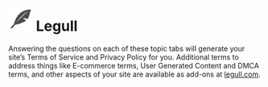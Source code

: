 ![Legull](https://raw.githubusercontent.com/codearachnid/legull/master/asset/icon-48.png) Legull
============

Answering the questions on each of these topic tabs will generate your site’s Terms of Service and Privacy Policy for you. Additional terms to address things like E-commerce terms, User Generated Content and DMCA terms, and other aspects of your site are available as add-ons at <a href="http://www.legull.com" target="blank">legull.com</a>.
